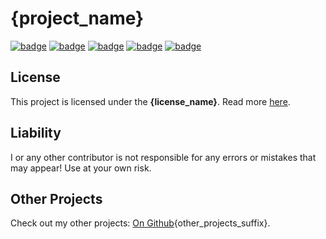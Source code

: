 # {project_name}
[![badge](https://img.shields.io/badge/license-{license_short_name}-orange)](https://github.com/{user_name}/{repo_name}/blob/main/LICENSE)
[![badge](https://img.shields.io/github/languages/code-size/scolastico-dev/s.Default)](https://github.com/{user_name}/{repo_name}/graphs/contributors)
[![badge](https://img.shields.io/github/issues/scolastico-dev/s.Default)](https://github.com/{user_name}/{repo_name}/issues)
[![badge](https://img.shields.io/github/v/tag/scolastico-dev/s.Default?label=version)](https://github.com/{user_name}/{repo_name}/releases)
[![badge](https://github.com/scolastico-dev/s.Default/actions/workflows/main.yml/badge.svg)](https://github.com/{user_name}/{repo_name}/actions)

## License
This project is licensed under the **{license_name}**. Read more [here](https://github.com/{user_name}/{repo_name}/blob/main/LICENSE).

## Liability
I or any other contributor is not responsible for any errors or mistakes that may appear! Use at your own risk.

## Other Projects
Check out my other projects: [On Github](https://github.com/{user_name}){other_projects_suffix}.
